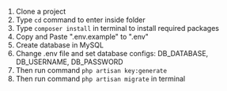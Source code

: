 1. Clone a project
2. Type ``` cd ``` command to enter inside folder
3. Type ``` composer install ``` in terminal to install required packages
3. Copy and Paste ".env.example" to ".env"
4. Create database in MySQL
5. Change .env file and set database configs: DB_DATABASE, DB_USERNAME, DB_PASSWORD
6. Then run command ``` php artisan key:generate ```
6. Then run command ``` php artisan migrate ``` in terminal
